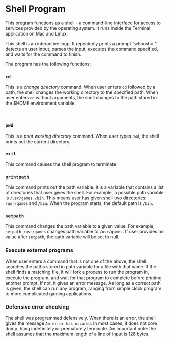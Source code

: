 # Shell Program

This program functions as a shell - a command-line interface for access to services provided by the operating system. It runs inside the Terminal application on Mac and Linux. 

This shell is an interactive loop. It repeatedly prints a prompt "whoosh> ", detects an user input, parses the input, executes the command specified, and waits for the command to finish. 

The program has the following functions:

### `cd`
This is a *change directory* command. When user enters `cd` followed by a path, the shell changes the working directory to the specified path. When user enters `cd` without arguments, the shell changes to the path stored in the $HOME environment variable.

<br>

### `pwd`
This is a *print working directory* command. When user types `pwd`, the shell prints out the current directory.


### `exit`
This command causes the shell program to terminate.


### `printpath`
This command prints out the path variable. It is a variable that contains a list of directories that user gives the shell. For example, a possible path variable is `/usr/games /bin`. This means user has given shell two directories: `/usr/games` and `/bin`. When the program starts, the default path is `/bin`.


### `setpath`
This command changes the path variable to a given value. For example, `setpath /usr/games` changes path variable to `/usr/games`. If user provides no value after `setpath`, the path variable will be set to null.


### Execute external programs
When user enters a command that is not one of the above, the shell searches the paths stored in path variable for a file with that name. If the shell finds a matching file, it will fork a process to run the program in, execute the program,
and wait for that program to complete before printing another prompt. If not, it gives an error message. As long as a correct path is given, the shell can run any program, ranging from simple clock program to more complicated gaming applications. 


### Defensive error checking  
The shell was programmed defensively. When there is an error, the shell gives the message `An error has occured`. In most cases, it does not core dump, hang indefinitely or prematurely terminate. An important note: the shell assumes that the maximum length of a line of input is 128 bytes.
<br>
